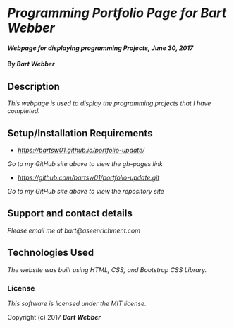 # _Programming Portfolio Page for Bart Webber_

#### _Webpage for displaying programming Projects, June 30, 2017_

#### By _**Bart Webber**_

## Description

_This webpage is used to display the programming projects that I have completed._

## Setup/Installation Requirements

* _https://bartsw01.github.io/portfolio-update/_

_Go to my GitHub site above to view the gh-pages link_

* _https://github.com/bartsw01/portfolio-update.git_

_Go to my GitHub site above to view the repository site_

## Support and contact details

_Please email me at bart@aseenrichment.com_

## Technologies Used

_The website was built using HTML, CSS, and Bootstrap CSS Library._

### License

*This software is licensed under the MIT license.*

Copyright (c) 2017 **_Bart Webber_**
